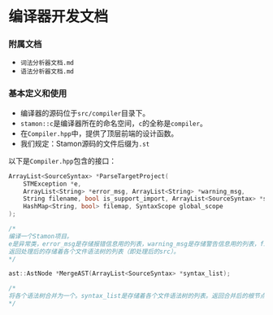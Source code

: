 # 编译器开发文档

### 附属文档

* ``词法分析器文档.md``
* ``语法分析器文档.md``

### 基本定义和使用

* 编译器的源码位于``src/compiler``目录下。
* ``stamon::c``是编译器所在的命名空间，``c``的全称是``compiler``。
* 在``Compiler.hpp``中，提供了顶层前端的设计函数。
* 我们规定：Stamon源码的文件后缀为``.st``

以下是``Compiler.hpp``包含的接口：

```C++
ArrayList<SourceSyntax> *ParseTargetProject(
	STMException *e,
	ArrayList<String> *error_msg, ArrayList<String> *warning_msg,
	String filename, bool is_support_import, ArrayList<SourceSyntax> *src,
	HashMap<String, bool> filemap, SyntaxScope global_scope
);

/*
编译一个Stamon项目。
e是异常类，error_msg是存储报错信息用的列表，warning_msg是存储警告信息用的列表，filename是源码文件名，is_support_import_表示是否支持引用其他源码，src是存储各个文件语法树用的列表，filemap是用来标记文件是否被引用过的映射表，global_scope是全局作用域。
返回处理后的存储着各个文件语法树的列表（即处理后的src）。
*/

ast::AstNode *MergeAST(ArrayList<SourceSyntax> *syntax_list);

/*
将各个语法树合并为一个。syntax_list是存储着各个文件语法树的列表。返回合并后的根节点。
*/

```
